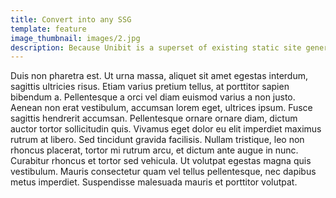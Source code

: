 ```yaml
---
title: Convert into any SSG
template: feature
image_thumbnail: images/2.jpg
description: Because Unibit is a superset of existing static site generators you can convert a Unibit site into other SSGs.
---
```


Duis non pharetra est. Ut urna massa, aliquet sit amet egestas interdum, sagittis ultricies risus. Etiam varius pretium tellus, at porttitor sapien bibendum a. Pellentesque a orci vel diam euismod varius a non justo. Aenean non erat vestibulum, accumsan lorem eget, ultrices ipsum. Fusce sagittis hendrerit accumsan. Pellentesque ornare ornare diam, dictum auctor tortor sollicitudin quis. Vivamus eget dolor eu elit imperdiet maximus rutrum at libero. Sed tincidunt gravida facilisis. Nullam tristique, leo non rhoncus placerat, tortor mi rutrum arcu, et dictum ante augue in nunc. Curabitur rhoncus et tortor sed vehicula. Ut volutpat egestas magna quis vestibulum. Mauris consectetur quam vel tellus pellentesque, nec dapibus metus imperdiet. Suspendisse malesuada mauris et porttitor volutpat.
